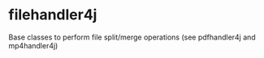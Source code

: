 # filehandler4j
Base classes to perform file split/merge operations (see pdfhandler4j and mp4handler4j)
